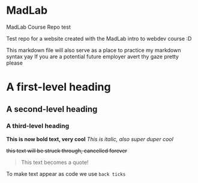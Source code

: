 # MadLab
 MadLab Course Repo test

 Test repo for a website created with the MadLab intro to webdev course :D

This markdown file will also serve as a place to practice my markdown syntax yay
If you are a potential future employer avert thy gaze pretty please

# A first-level heading
## A second-level heading
### A third-level heading

**This is now bold text, very cool**
*This is italic, also super duper cool*

~~this text will be struck through, cancelled forever~~

>This text becomes a quote!

To make text appear as code we use `back ticks`


